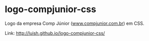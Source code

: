 logo-compjunior-css
===================

Logo da empresa Comp Júnior (www.compjunior.com.br) em CSS.

Link: http://luish.github.io/logo-compjunior-css/
